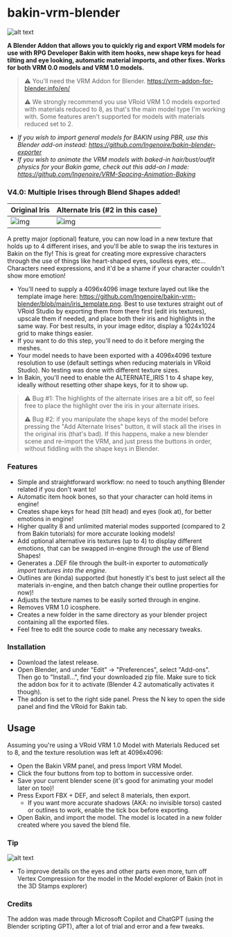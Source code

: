 # bakin-vrm-blender
![alt text](https://i.imgur.com/T6TnJll.png)

**A Blender Addon that allows you to quickly rig and export VRM models for use with RPG Developer Bakin with item hooks, new shape keys for head tilting and eye looking, automatic material imports, and other fixes.
Works for both VRM 0.0 models and VRM 1.0 models.**

>⚠️ You'll need the VRM Addon for Blender. https://vrm-addon-for-blender.info/en/
>
>⚠️ We strongly recommend you use VRoid VRM 1.0 models exported with materials reduced to 8, as that's the main model type I'm working with. Some features aren't supported for models with materials reduced set to 2.

- *If you wish to import general models for BAKIN using PBR, use this Blender add-on instead: https://github.com/Ingenoire/bakin-blender-exporter*
- *If you wish to animate the VRM models with baked-in hair/bust/outfit physics for your Bakin game, check out this add-on I made: https://github.com/Ingenoire/VRM-Spacing-Animation-Baking*

### V4.0: Multiple Irises through Blend Shapes added!

| Original Iris | Alternate Iris (#2 in this case) |
| --- | --- |
| ![img](https://i.imgur.com/fBlglrl.png) | ![img](https://i.imgur.com/pMgZzgm.png) |

A pretty major (optional) feature, you can now load in a new texture that holds up to 4 different irises, and you'll be able to swap the iris textures in Bakin on the fly! This is great for creating more expressive characters through the use of things like heart-shaped eyes, soulless eyes, etc...
Characters need expressions, and it'd be a shame if your character couldn't show more emotion!

- You'll need to supply a 4096x4096 image texture layed out like the template image here: https://github.com/Ingenoire/bakin-vrm-blender/blob/main/iris_template.png. Best to use textures straight out of VRoid Studio by exporting them from there first (edit iris textures), upscale them if needed, and place both their iris and highlights in the same way. For best results, in your image editor, display a 1024x1024 grid to make things easier.
- If you want to do this step, you'll need to do it before merging the meshes.
- Your model needs to have been exported with a 4096x4096 texture resolution to use (default settings when reducing materials in VRoid Studio). No testing was done with different texture sizes.
- In Bakin, you'll need to enable the ALTERNATE_IRIS 1 to 4 shape key, ideally without resetting other shape keys, for it to show up.

>⚠️ Bug #1: The highlights of the alternate irises are a bit off, so feel free to place the highlight over the iris in your alternate irises.
>
>⚠️ Bug #2: if you manipulate the shape keys of the model before pressing the "Add Alternate Irises" button, it will stack all the irises in the original iris (that's bad). If this happens, make a new blender scene and re-import the VRM, and just press the buttons in order, without fiddling with the shape keys in Blender.

### Features
- Simple and straightforward workflow: no need to touch anything Blender related if you don't want to!
- Automatic item hook bones, so that your character can hold items in engine!
- Creates shape keys for head (tilt head) and eyes (look at), for better emotions in engine!
- Higher quality 8 and unlimited material modes supported (compared to 2 from Bakin tutorials) for more accurate looking models!
- Add optional alternative iris textures (up to 4) to display different emotions, that can be swapped in-engine through the use of Blend Shapes!
- Generates a .DEF file through the built-in exporter to *automatically import textures into the engine.*
- Outlines are (kinda) supported (but honestly it's best to just select all the materials in-engine, and then batch change their outline properties for now)!
- Adjusts the texture names to be easily sorted through in engine.
- Removes VRM 1.0 icosphere.
- Creates a new folder in the same directory as your blender project containing all the exported files.
- Feel free to edit the source code to make any necessary tweaks.

### Installation
- Download the latest release.
- Open Blender, and under "Edit" -> "Preferences", select "Add-ons". Then go to "Install...", find your downloaded zip file. Make sure to tick the addon box for it to activate (Blender 4.2 automatically activates it though).
- The addon is set to the right side panel. Press the N key to open the side panel and find the VRoid for Bakin tab.

## Usage
Assuming you're using a VRoid VRM 1.0 Model with Materials Reduced set to 8, and the texture resolution was left at 4096x4096:
- Open the Bakin VRM panel, and press Import VRM Model.
- Click the four buttons from top to bottom in successive order.
- Save your current blender scene (it's good for animating your model later on too)!
- Press Export FBX + DEF, and select 8 materials, then export.
  - If you want more accurate shadows (AKA: no invisible torso) casted or outlines to work, enable the tick box before exporting.
- Open Bakin, and import the model. The model is located in a new folder created where you saved the blend file.

### Tip
![alt text](https://i.imgur.com/XAvD2cv.png)
- To improve details on the eyes and other parts even more, turn off Vertex Compression for the model in the Model explorer of Bakin (not in the 3D Stamps explorer)

### Credits
The addon was made through Microsoft Copilot and ChatGPT (using the Blender scripting GPT), after a lot of trial and error and a few tweaks.
